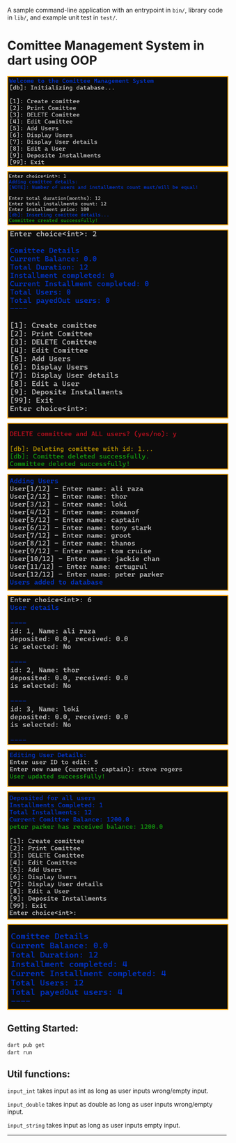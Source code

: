 A sample command-line application with an entrypoint in `bin/`, library code
in `lib/`, and example unit test in `test/`.

# Comittee Management System in dart using OOP

<div style="display: flex; flex-wrap:wrap; gap: 10px">
    <img src="ASSETS/img.png" style="border: 2px solid orange;" />
    <img src="ASSETS/img_1.png" style="border: 2px solid orange;" />
    <img src="ASSETS/img_2.png" style="border: 2px solid orange;" />
    <img src="ASSETS/img_3.png" style="border: 2px solid orange;" />
    <img src="ASSETS/img_5.png" style="border: 2px solid orange;" />
    <img src="ASSETS/img_6.png" style="border: 2px solid orange;" />
    <img src="ASSETS/img_8.png" style="border: 2px solid orange;" />
    <img src="ASSETS/img_9.png" style="border: 2px solid orange;" />
    <img src="ASSETS/img_2_1.png" style="border: 2px solid orange;" />
</div>

## Getting Started:

```bash
dart pub get
dart run
```

## Util functions:

`input_int` takes input as int as long as user inputs wrong/empty input.

`input_double` takes input as double as long as user inputs wrong/empty input.

`input_string` takes input as long as user inputs empty input.

---
